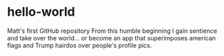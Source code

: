 # hello-world
Matt's first GitHub repository
From this humble beginning I gain sentience and take over the world... or become an app that superimposes american flags and Trump hairdos over people's profile pics. 

